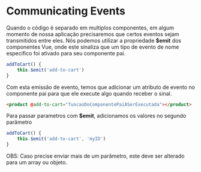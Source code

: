 # Communicating Events

Quando o código é separado em multiplos componentes, em algum momento de nossa aplicação precisaremos que certos eventos sejam transmitidos entre eles.
Nós podemos utilizar a propriedade **$emit** dos componentes Vue, onde este sinaliza que um tipo de evento de nome especifico foi ativado para seu componente pai.

```js
addToCart() {
    this.$emit('add-to-cart')
}
```

Com esta emissão de evento, temos que adicionar um atributo de evento no componente pai para que ele execute algo quando receber o sinal.

```html
<product @add-to-cart="funcaoDoComponentePaiASerExecutada"></product>
```

Para passar parametros com **$emit**, adicionamos os valores no segundo parâmetro

```js
addToCart() {
    this.$emit('add-to-cart', 'myID')
}
```

OBS: Caso precise enviar mais de um parâmetro, este deve ser alterado para um array ou objeto.
